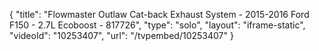 {
    "title": "Flowmaster Outlaw Cat-back Exhaust System - 2015-2016 Ford F150 - 2.7L Ecoboost - 817726",
    "type": "solo",
    "layout": "iframe-static",
    "videoId": "10253407",
    "url": "\/tvpembed\/10253407"
}